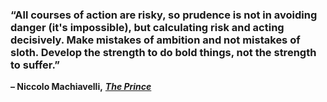 ### “All courses of action are risky, so prudence is not in avoiding danger (it's impossible), but calculating risk and acting decisively. Make mistakes of ambition and not mistakes of sloth. Develop the strength to do bold things, not the strength to suffer.”

**– Niccolo Machiavelli,** _[**The Prince**](https://londonwriterssalon.us4.list-manage.com/track/click?u=8b047263967451488070a8ad0&id=7132dd5729&e=bc5cbc9b90)_